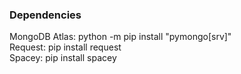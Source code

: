 ### Dependencies
MongoDB Atlas: python -m pip install "pymongo[srv]" \
Request: pip install request \
Spacey: pip install spacey
